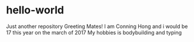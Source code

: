 # hello-world
Just another repository
Greeting Mates!
I am Conning Hong and i would be 17 this year on the march of 2017
My hobbies is bodybuilding and typing
